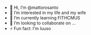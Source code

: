 - 👋 Hi, I’m @mattorosanto
- 👀 I’m interested in my life and my wife
- 🌱 I’m currently learning FITHCMUS
- 💞️ I’m looking to collaborate on ...
- ⚡ Fun fact: I'm luuso

<!---
mattorosanto/mattorosanto is a ✨ special ✨ repository because its `README.md` (this file) appears on your GitHub profile.
You can click the Preview link to take a look at your changes.
--->
